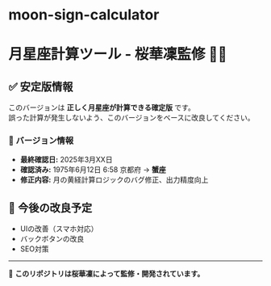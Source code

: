 # moon-sign-calculator

# 月星座計算ツール - 桜華凜監修 🌙✨

## ✅ 安定版情報
このバージョンは **正しく月星座が計算できる確定版** です。  
誤った計算が発生しないよう、このバージョンをベースに改良してください。

### 📝 バージョン情報
- **最終確認日:** 2025年3月XX日
- **確認済み:** 1975年6月12日 6:58 京都府 → **蟹座**
- **修正内容:** 月の黄経計算ロジックのバグ修正、出力精度向上

## 🔄 今後の改良予定
- UIの改善（スマホ対応）
- バックボタンの改良
- SEO対策

---
📌 **このリポジトリは桜華凜によって監修・開発されています。**
